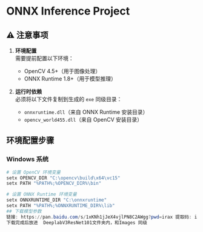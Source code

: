 # ONNX Inference Project

## ⚠️ 注意事项

1. **环境配置**  
   需要提前配置以下环境：
   - OpenCV 4.5+（用于图像处理）
   - ONNX Runtime 1.8+（用于模型推理）

2. **运行时依赖**  
   必须将以下文件复制到生成的 `exe` 同级目录：
   - `onnxruntime.dll`（来自 ONNX Runtime 安装目录）
   - `opencv_world455.dll`（来自 OpenCV 安装目录）

## 环境配置步骤

### Windows 系统
```powershell
# 设置 OpenCV 环境变量
setx OPENCV_DIR "C:\opencv\build\x64\vc15"
setx PATH "%PATH%;%OPENCV_DIR%\bin"

# 设置 ONNX Runtime 环境变量
setx ONNXRUNTIME_DIR "C:\onnxruntime"
setx PATH "%PATH%;%ONNXRUNTIME_DIR%\lib"
## 下载模型参数
链接: https://pan.baidu.com/s/1xKNh1jJeX4vjlPN8C2AWgg?pwd=irax 提取码: irax
下载完成后放进  DeeplabV3ResNet101文件夹内，和Images 同级
